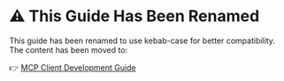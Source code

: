 # ⚠️ This Guide Has Been Renamed

This guide has been renamed to use kebab-case for better compatibility. The content has been moved to:

👉 [MCP Client Development Guide](mcp-client-development-guide.md)